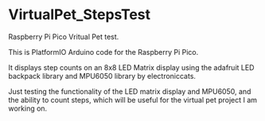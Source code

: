# VirtualPet_StepsTest
Raspberry Pi Pico Vritual Pet test.  

This is PlatformIO Arduino code for the Raspberry Pi Pico.  

It displays step counts on an 8x8 LED Matrix display using the adafruit LED backpack library and MPU6050 library by electroniccats.  

Just testing the functionality of the LED matrix display and MPU6050, and the ability to count steps, which will be useful for the virtual pet project I am working on.

